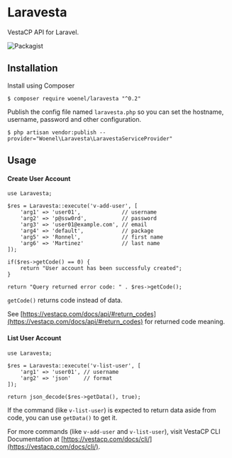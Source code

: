 # Laravesta
VestaCP API for Laravel.

![Packagist](https://img.shields.io/packagist/l/doctrine/orm.svg)

## Installation

Install using Composer
```
$ composer require woenel/laravesta "^0.2"
```

Publish the config file named `laravesta.php` so you can set the hostname, username, password and other configuration.
```
$ php artisan vendor:publish --provider="Woenel\Laravesta\LaravestaServiceProvider"
```

## Usage

#### Create User Account
```
use Laravesta;

$res = Laravesta::execute('v-add-user', [
    'arg1' => 'user01',             // username
    'arg2' => 'p@ssw0rd',           // password
    'arg3' => 'user01@example.com', // email
    'arg4' => 'default',            // package
    'arg5' => 'Ronnel',             // first name
    'arg6' => 'Martinez'            // last name
]);

if($res->getCode() == 0) {
    return "User account has been successfuly created";
}

return "Query returned error code: " . $res->getCode();
```
`getCode()` returns code instead of data.


See [https://vestacp.com/docs/api/#return_codes](https://vestacp.com/docs/api/#return_codes) for returned code meaning.

#### List User Account
```
use Laravesta;

$res = Laravesta::execute('v-list-user', [
    'arg1' => 'user01', // username
    'arg2' => 'json'    // format
]);

return json_decode($res->getData(), true);
```
If the command (like `v-list-user`) is expected to return data aside from code, you can use `getData()` to get it.

For more commands (like `v-add-user` and `v-list-user`), visit VestaCP CLI Documentation at [https://vestacp.com/docs/cli/](https://vestacp.com/docs/cli/).
